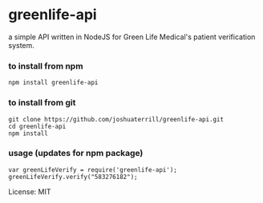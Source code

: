 # greenlife-api
a simple API written in NodeJS for Green Life Medical's patient verification system.

### to install from npm
```
npm install greenlife-api
```

### to install from git
```
git clone https://github.com/joshuaterrill/greenlife-api.git
cd greenlife-api
npm install
```

### usage (updates for npm package)
```
var greenLifeVerify = require('greenlife-api');
greenLifeVerify.verify("583276182");
```

License: MIT
